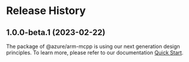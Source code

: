 # Release History
    
## 1.0.0-beta.1 (2023-02-22)

The package of @azure/arm-mcpp is using our next generation design principles. To learn more, please refer to our documentation [Quick Start](https://aka.ms/js-track2-quickstart).
